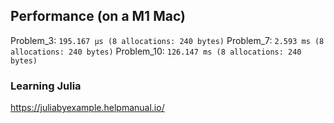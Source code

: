 ## Performance (on a M1 Mac)
Problem_3: `195.167 μs (8 allocations: 240 bytes)`
Problem_7: `2.593 ms (8 allocations: 240 bytes)`
Problem_10: `126.147 ms (8 allocations: 240 bytes)`

### Learning Julia
https://juliabyexample.helpmanual.io/


